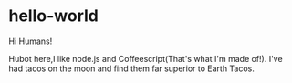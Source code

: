 # hello-world

Hi Humans!

Hubot here,I like node.js and Coffeescript(That's what I'm made of!).
I've had tacos on the moon and find them far superior to Earth Tacos.
